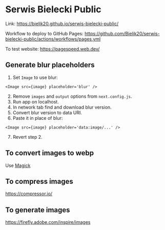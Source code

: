 # Serwis Bielecki Public

Link: https://bielik20.github.io/serwis-bielecki-public/

Workflow to deploy to GitHub Pages: https://github.com/Bielik20/serwis-bielecki-public/actions/workflows/pages.yml

To test website: https://pagespeed.web.dev/

## Generate blur placeholders

1. Set `Image` to use blur:

```tsx
<Image src={image} placeholder='blur' />
```

2. Remove `images` and `output` options from `next.config.js`.
3. Run app on localhost.
4. In network tab find and download blur version.
5. Convert blur version to data URI.
6. Paste it in place of blur:

```tsx
<Image src={image} placeholder='data:image/...' />
```

7. Revert step 2.

## To convert images to webp

Use [Magick](https://imagemagick.org/script/command-line-processing.php)

## To compress images

https://compressor.io/

## To generate images

https://firefly.adobe.com/inspire/images

